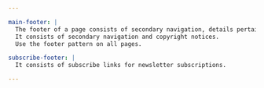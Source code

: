 ```yaml
---

main-footer: |
  The footer of a page consists of secondary navigation, details pertaining to the brand/e-commerce site. It can also contain a subscription field for newsletter, promotion for users to stay on top of sales, trends, etc.,
  It consists of secondary navigation and copyright notices.
  Use the footer pattern on all pages.

subscribe-footer: |
  It consists of subscribe links for newsletter subscriptions.

---
```

